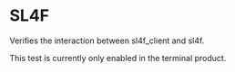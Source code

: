 # SL4F

Verifies the interaction between sl4f_client and sl4f.

This test is currently only enabled in the terminal product.
